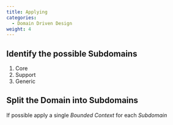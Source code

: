 ```yaml
---
title: Applying
categories:
  - Domain Driven Design
weight: 4
---
```


## Identify the possible Subdomains

1. Core
2. Support
3. Generic

## Split the Domain into Subdomains

If possible apply a single _Bounded Context_ for each _Subdomain_